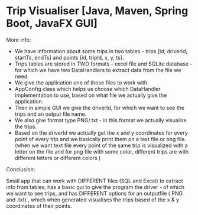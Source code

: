 # Trip Visualiser [Java, Maven, Spring Boot, JavaFX GUI]

More info:

* We have information about some trips in two tables - trips [id, driverId, startTs, endTs] and
  points [id, tripId, x, y, ts].
* Trips tables are stored in TWO formats - excel file and SQLite database -  for which we have
  two DataHandlers to extract data from the file we need.
* We give the application one of those files to work with.
* AppConfig class which helps us choose which DataHandler implementation to use, based on
  what file we actually give the application.
* Then in simple GUI we give the driverId, for which we want to see the trips and an output file name.
* We also give format type PNG/.txt - in this format we actually visualise the trips.
* Based on the driverId we actually get the x and y coordinates for every point of every trip and
  we basically print them on a text file or png file. (when we want text file every point of the same trip
  is visualized with a letter on the file and for png file with some color, different trips are with different
  letters or different colors )

Conclusion:

Small app that can work with DIFFERENT files (SQL and Excel) to extract info from tables,
has a basic gui to give the program the driver - of which we want to see trips, 
and has DIFFERENT options for an outputfile ( PNG and .txt) , which when generated 
visualises the trips based of the x & y coordinates of their points.
